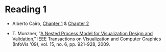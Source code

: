 # Reading 1

* Alberto Cairo, [Chapter 1][1] & [Chapter 2][2]

* T. Munzner, "[A Nested Process Model for Visualization Design and
  Validation][3]," IEEE Transactions on Visualization and Computer Graphics
  (InfoVis '09), vol. 15, no. 6, pp. 921–928, 2009.

[1]: cdn://excerpts/w1/Alberto_Cairo_The_Functional_Art_ch1.pdf
[2]: cdn://excerpts/w1/Alberto_Cairo_The_Functional_Art_ch2.pdf
[3]: cdn://excerpts/w1/Munzner_Nested_Process_Model_for_Visualization_Design.pdf

